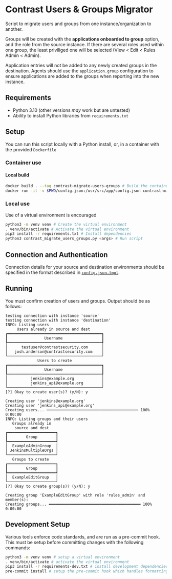 # Contrast Users & Groups Migrator

Script to migrate users and groups from one instance/organization to another.

Groups will be created with the **applications onboarded to group** option, and the role from the source instance.
If there are several roles used within one group, the least priviliged one will be selected (View < Edit < Rules Admin < Admin).

Application entries will not be added to any newly created groups in the destination. Agents should use the `application.group` configuration to ensure applications are added to the groups when reporting into the new instance.

## Requirements
- Python 3.10 (other versions _may_ work but are untested)
- Ability to install Python libraries from `requirements.txt`

## Setup
You can run this script locally with a Python install, or, in a container with the provided `Dockerfile`

### Container use

#### Local build
```bash
docker build . --tag contrast-migrate-users-groups # Build the container
docker run -it -v $PWD/config.json:/usr/src/app/config.json contrast-migrate-users-groups <...args...> # Run the container
```

### Local use
Use of a virtual environment is encouraged
```bash
python3 -m venv venv # Create the virtual environment
. venv/bin/activate # Activate the virtual environment
pip3 install -r requirements.txt # Install dependencies
python3 contrast_migrate_users_groups.py <args> # Run script
```

## Connection and Authentication

Connection details for your source and destination environments should be specified in the format described in [`config.json.tmpl`](config.json.tmpl).


## Running

You must confirm creation of users and groups.
Output should be as follows:

```
testing connection with instance 'source'
testing connection with instance 'destination'
INFO: Listing users
     Users already in source and dest
┏━━━━━━━━━━━━━━━━━━━━━━━━━━━━━━━━━━━━━━━━━┓
┃                Username                 ┃
┡━━━━━━━━━━━━━━━━━━━━━━━━━━━━━━━━━━━━━━━━━┩
│      testuser@contrastsecurity.com      │
│   josh.anderson@contrastsecurity.com    │
└─────────────────────────────────────────┘
              Users to create
┏━━━━━━━━━━━━━━━━━━━━━━━━━━━━━━━━━━━━━━━━━┓
┃                Username                 ┃
┡━━━━━━━━━━━━━━━━━━━━━━━━━━━━━━━━━━━━━━━━━┩
│          jenkins@example.org            │
│          jenkins_api@example.org        │
└─────────────────────────────────────────┘
[?] Okay to create user(s)? (y/N): y

Creating user 'jenkins@example.org'
Creating user 'jenkins_api@example.org'
Creating users... ━━━━━━━━━━━━━━━━━━━━━━━━━━━━━━━━━━━━━━━━ 100% 0:00:00
INFO: Listing groups and their users
   Groups already in
    source and dest
┏━━━━━━━━━━━━━━━━━━━━━┓
┃        Group        ┃
┡━━━━━━━━━━━━━━━━━━━━━┩
│  ExampleAdminGroup  │
│ JenkinsMultipleOrgs │
└─────────────────────┘
   Groups to create
┏━━━━━━━━━━━━━━━━━━━━━┓
┃        Group        ┃
┡━━━━━━━━━━━━━━━━━━━━━┩
│  ExampleEditGroup   │
└─────────────────────┘
[?] Okay to create group(s)? (y/N): y

Creating group 'ExampleEditGroup' with role 'rules_admin' and member(s):
Creating groups... ━━━━━━━━━━━━━━━━━━━━━━━━━━━━━━━━━━━━━━━━ 100% 0:00:00
```

## Development Setup
Various tools enforce code standards, and are run as a pre-commit hook. This must be setup before committing changes with the following commands:
```bash
python3 -m venv venv # setup a virtual environment
. venv/bin/activate # activate the virtual environment
pip3 install -r requirements-dev.txt # install development dependencies (will also include app dependencies)
pre-commit install # setup the pre-commit hook which handles formatting
```
